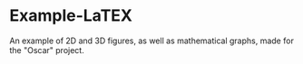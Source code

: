 # Example-LaTEX
 An example of 2D and 3D figures, as well as mathematical graphs, made for the "Oscar" project.
